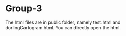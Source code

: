 # Group-3

The html files are in public folder, namely test.html and dorlingCartogram.html.
You can directly open the html.
